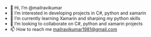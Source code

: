 - 👋 Hi, I’m @mailravikumar
- 👀 I’m interested in developing projects in C#, python and xamarin
- 🌱 I’m currently learning Xamarin and sharping my python skills
- 💞️ I’m looking to collaborate on C#, python and xamarin projects
- 📫 How to reach me mailravikumar1981@gmail.com

<!---
mailravikumar/mailravikumar is a ✨ special ✨ repository because its `README.md` (this file) appears on your GitHub profile.
You can click the Preview link to take a look at your changes.
--->
